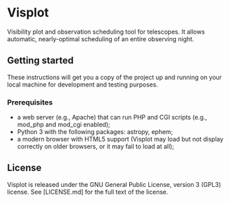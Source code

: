 # Visplot
Visibility plot and observation scheduling tool for telescopes. It allows automatic, nearly-optimal scheduling of an entire observing night.

## Getting started
These instructions will get you a copy of the project up and running on your local machine for development and testing purposes.

### Prerequisites

* a web server (e.g., Apache) that can run PHP and CGI scripts (e.g., mod_php and mod_cgi enabled);
* Python 3 with the following packages: astropy, ephem;
* a modern browser with HTML5 support (Visplot may load but not display correctly on older browsers, or it may fail to load at all);

## License

Visplot is released under the GNU General Public License, version 3 (GPL3) license. See [LICENSE.md] for the full text of the license.
